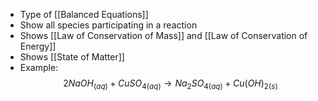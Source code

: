 - Type of [[Balanced Equations]]
- Show all species participating in a reaction
- Shows [[Law of Conservation of Mass]] and [[Law of Conservation of Energy]]
- Shows [[State of Matter]]
- Example: $$2NaOH_{(aq)} + CuSO_{4(aq)} \rightarrow Na_2SO_{4(aq)} + Cu(OH)_{2(s)}$$
